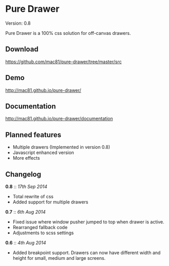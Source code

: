 # Pure Drawer

Version: 0.8

Pure Drawer is a 100% css solution for off-canvas drawers.

## Download

https://github.com/mac81/pure-drawer/tree/master/src

## Demo 

http://mac81.github.io/pure-drawer/

## Documentation 

http://mac81.github.io/pure-drawer/documentation

## Planned features

 - Multiple drawers (Implemented in version 0.8)
 - Javascript enhanced version
 - More effects

## Changelog

**0.8** :: *17th Sep 2014*

- Total rewrite of css
- Added support for multiple drawers

**0.7** :: *6th Aug 2014*

- Fixed issue where window pusher jumped to top when drawer is active.
- Rearranged fallback code
- Adjustments to scss settings 

**0.6** :: *4th Aug 2014*

- Added breakpoint support. Drawers can now have different width and height for small, medium and large screens.


 
